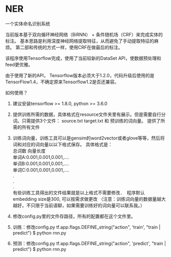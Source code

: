# NER
一个实体命名识别系统

当前版本基于双向循环神经网络（BiRNN） + 条件随机场（CRF）来完成实体的标注。 基本思路是利用深度神经网络提取特征，从而避免了手动提取特征的麻烦。
第二部和传统的方式一样，使用CRF在做最后的标注。

该程序使用Tensorflow完成，使用了当前较新的DataSet API，使数据预处理和feed更优雅。

由于使用了新的API， Tensorflow版本必须大于1.2.0，代码升级后使用的是TensorFlow1.4，不确定原来Tensorflow1.2是否还兼容。

如何使用？

1. 建议安装tensorflow >= 1.8.0, python >= 3.6.0
 
2. 提供训练所需的数据，具体格式在resource文件夹里有展示。但是需要自行分词。只需提供3个文件：
   source.txt target.txt 和 预训练的词向量。
   提供了所需的所有文件
        
3. 训练词向量，训练工具可以是gensim的word2vector或者glove等等，然后将词和对应的词向量以以下格式保存。
   具体格式是：   
   总词数 向量长度  
   单词A:0.001,0.001,0.001,....  
   单词B:0.001,0.001,0.001,....  
   单词C:0.001,0.001,0.001,....  
   .  
   .  
   .  
   有些训练工具得出的文件结果就是以上格式不需要修改．　程序默认embedding size是300, 可以按需求做更改
   （注意：训练词向量的数据量越大越好，不只限于当前语聊，如果需要训练好的词向量可以联系我。）
        
4. 修改config.py里的文件存路径，所有的配置都在这个文件里。
    
5. 训练：修改config.py
   tf.app.flags.DEFINE_string("action", 'train', "train | predict")
   $ python rnn.py
        
6. 预测：修改config.py
   tf.app.flags.DEFINE_string("action", 'predict', "train | predict")
   $ python rnn.py
       
